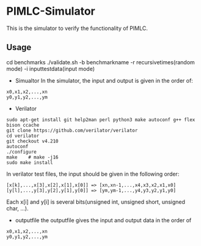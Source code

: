 # PIMLC-Simulator

This is the simulator to verify the functionality of PIMLC.


## Usage
cd benchmarks
./validate.sh -b benchmarkname -r recursivetimes(random mode) -i inputtestdata(input mode)
- Simualtor
In the simulator, the input and output is given in the order of:
```
x0,x1,x2,...,xn
y0,y1,y2,...,ym
```

- Verilator


```
sudo apt-get install git help2man perl python3 make autoconf g++ flex bison ccache
git clone https://github.com/verilator/verilator
cd verilator
git checkout v4.210
autoconf
./configure
make    # make -j16
sudo make install
```


In verilator test files, the input should be given in the following order:
```
[x[k],...,x[3],x[2],x[1],x[0]] => [xn,xn-1,...,x4,x3,x2,x1,x0]
[y[l],...,y[3],y[2],y[1],y[0]] => [ym,ym-1,...,y4,y3,y2,y1,y0]
```
Each x[i] and y[i] is several bits(unsigned int, unsigned short, unsigned char, ...).

- outputfile
the outputfile gives the input and output data in the order of
```
x0,x1,x2,...,xn
y0,y1,y2,...,ym
```